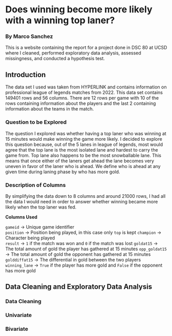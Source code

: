 # Does winning become more likely with a winning top laner?
### By Marco Sanchez

This is a website containing the report for a project done in DSC 80 at UCSD 
where I cleaned, performed exploratory data analysis, assessed missingness, and
conducted a hypothesis test.

## **Introduction**

The data set I used was taken from HYPERLINK and contains information on 
professional league of legends matches from 2022. This data set contains 149401
rows and 56 columns. There are 12 rows per game with 10 of the rows containing 
information about the players and the last 2 containing information about 
the teams in the match.

### **Question to be Explored**

The question I explored was whether having a top laner who was winning at 15 
minutes would make winning the game more likely. I decided to explore this question 
because, out of the 5 lanes in league of legends, most would agree that the top 
lane is the most isolated lane and hardest to carry the game from. Top lane also 
happens to be the most snowballable lane. This means that once either of the 
laners get ahead the lane becomes very uneven in favor of the laner who is ahead.
We define who is ahead at any given time during laning phase by who has more gold.

### **Description of Columns**

By simplifying the data down to 8 columns and around 21000 rows, I had all the 
data I would need in order to answer whether winning became more likely when 
the top laner was fed.

**Columns Used**



`gameid` -> Unique game identifier <br />
`position` -> Position being played, in this case only `top` is kept
`champion` -> Character being played	
`result` -> `1` if the match was won and `0` if the match was lost
`goldat15` -> The total amount of gold the player has gathered at 15 minutes 
`opp_goldat15` -> The total amount of gold the opponent has gathered at 15 minutes
`golddiffat15` -> The differential in gold between the two players
`winning_lane` -> `True` if the player has more gold and `False` if the opponent has more gold



## Data Cleaning and Exploratory Data Analysis

### Data Cleaning

### Univariate

### Bivariate 

